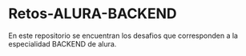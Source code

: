 # Retos-ALURA-BACKEND

En este repositorio se encuentran los desafios que corresponden a la especialidad BACKEND de alura.
